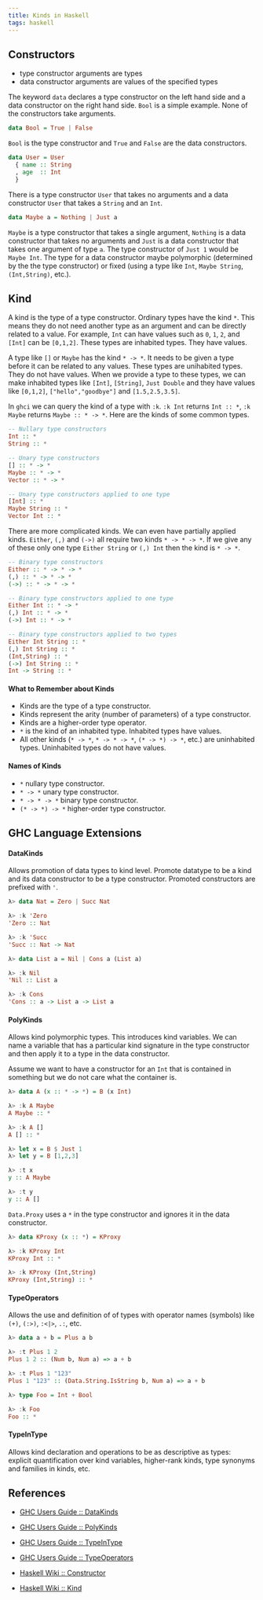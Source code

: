 ```yaml
---
title: Kinds in Haskell
tags: haskell
---
```


## Constructors

- type constructor arguments are types
- data constructor arguments are values of the specified types

The keyword `data` declares a type constructor on the left hand side and a data 
constructor on the right hand side. `Bool` is a simple example. None of the 
constructors take arguments.

```haskell
data Bool = True | False
```

`Bool` is the type constructor and `True` and `False` are the data constructors.

```haskell
data User = User
  { name :: String
  , age  :: Int
  }
```

There is a type constructor `User` that takes no arguments and a data 
constructor `User` that takes a `String` and an `Int`.

```haskell
data Maybe a = Nothing | Just a
```

`Maybe` is a type constructor that takes a single argument, `Nothing` is a data
constructor that takes no arguments and `Just` is a data constructor that takes 
one argument of type `a`. The type constructor of `Just 1` would be `Maybe Int`.
The type for a data constructor maybe polymorphic (determined by the the type 
constructor) or fixed (using a type like `Int`, `Maybe String`, `(Int,String)`, 
etc.).

## Kind

A kind is the type of a type constructor. Ordinary types have the kind `*`. This 
means they do not need another type as an argument and can be directly related
to a value. For example, `Int` can have values such as `0`, `1`, `2`, and 
`[Int]` can be `[0,1,2]`. These types are inhabited types. They have values. 

A type like `[]` or `Maybe` has the kind `* -> *`. It needs to be given a type 
before it can be related to any values. These types are unihabited types. They
do not have values. When we provide a type to these types, we can make inhabited
types like `[Int]`, `[String]`, `Just Double` and they have values like `[0,1,2]`,
`["hello","goodbye"]` and `[1.5,2.5,3.5]`.

In `ghci` we can query the kind of a type with `:k`. `:k Int` returns
`Int :: *`, `:k Maybe` returns `Maybe :: * -> *`. Here are the kinds of some
common types.

```haskell
-- Nullary type constructors
Int :: *
String :: *

-- Unary type constructors
[] :: * -> *
Maybe :: * -> *
Vector :: * -> *

-- Unary type constructors applied to one type
[Int] :: *
Maybe String :: *
Vector Int :: *
```

There are more complicated kinds. We can even have partially applied kinds. 
`Either`, `(,)` and `(->)` all require two kinds `* -> * -> *`. If we give any
of these only one type `Either String` or `(,) Int` then the kind is `* -> *`.

```haskell
-- Binary type constructors
Either :: * -> * -> *
(,) :: * -> * -> *
(->) :: * -> * -> *

-- Binary type constructors applied to one type
Either Int :: * -> *
(,) Int :: * -> *
(->) Int :: * -> *

-- Binary type constructors applied to two types
Either Int String :: *
(,) Int String :: *
(Int,String) :: *
(->) Int String :: *
Int -> String :: *
```

#### What to Remember about Kinds

- Kinds are the type of a type constructor.
- Kinds represent the arity (number of parameters) of a type constructor.
- Kinds are a higher-order type operator.
- `*` is the kind of an inhabited type. Inhabited types have values.
- All other kinds (`* -> *`, `* -> * -> *`, `(* -> *) -> *`, etc.) are uninhabited types. Uninhabited types do not have values.

#### Names of Kinds

- `*` nullary type constructor.
- `* -> *` unary type constructor.
- `* -> * -> *` binary type constructor.
- `(* -> *) -> *` higher-order type constructor.


## GHC Language Extensions

#### DataKinds

Allows promotion of data types to kind level. Promote datatype to be a kind 
and its data constructor to be a type constructor. Promoted constructors are
prefixed with `'`.

```haskell
λ> data Nat = Zero | Succ Nat

λ> :k 'Zero
'Zero :: Nat

λ> :k 'Succ
'Succ :: Nat -> Nat

λ> data List a = Nil | Cons a (List a)

λ> :k Nil
'Nil :: List a

λ> :k Cons
'Cons :: a -> List a -> List a
```

#### PolyKinds

Allows kind polymorphic types. This introduces kind variables. We can name a 
variable that has a particular kind signature in the type constructor and then 
apply it to a type in the data constructor.

Assume we want to have a constructor for an `Int` that is contained in something
but we do not care what the container is.

```haskell
λ> data A (x :: * -> *) = B (x Int)

λ> :k A Maybe
A Maybe :: *

λ> :k A []
A [] :: *

λ> let x = B $ Just 1
λ> let y = B [1,2,3]

λ> :t x
y :: A Maybe

λ> :t y
y :: A []
```

`Data.Proxy` uses a `*` in the type constructor and ignores it in the data 
constructor.

```haskell
λ> data KProxy (x :: *) = KProxy

λ> :k KProxy Int
KProxy Int :: *

λ> :k KProxy (Int,String)
KProxy (Int,String) :: *
```

#### TypeOperators

Allows the use and definition of of types with operator names (symbols) like 
`(+)`, `(:>)`, `:<|>`, `.:`, etc.

```haskell
λ> data a + b = Plus a b

λ> :t Plus 1 2
Plus 1 2 :: (Num b, Num a) => a + b

λ> :t Plus 1 "123"
Plus 1 "123" :: (Data.String.IsString b, Num a) => a + b

λ> type Foo = Int + Bool

λ> :k Foo
Foo :: *
```

#### TypeInType

Allows kind declaration and operations to be as descriptive as types: explicit
quantification over kind variables, higher-rank kinds, type synonyms and 
families in kinds, etc.

## References

- [GHC Users Guide :: DataKinds](https://downloads.haskell.org/~ghc/8.0.2/docs/html/users_guide/glasgow_exts.html#ghc-flag--XDataKinds)

- [GHC Users Guide :: PolyKinds](https://downloads.haskell.org/~ghc/8.0.2/docs/html/users_guide/glasgow_exts.html#ghc-flag--XPolyKinds)

- [GHC Users Guide :: TypeInType](https://downloads.haskell.org/~ghc/8.0.2/docs/html/users_guide/glasgow_exts.html#ghc-flag--XTypeInType)

- [GHC Users Guide :: TypeOperators](https://downloads.haskell.org/~ghc/8.0.2/docs/html/users_guide/glasgow_exts.html#ghc-flag--XTypeOperators)

- [Haskell Wiki :: Constructor](https://wiki.haskell.org/Constructor)

- [Haskell Wiki :: Kind](https://wiki.haskell.org/Kind)
